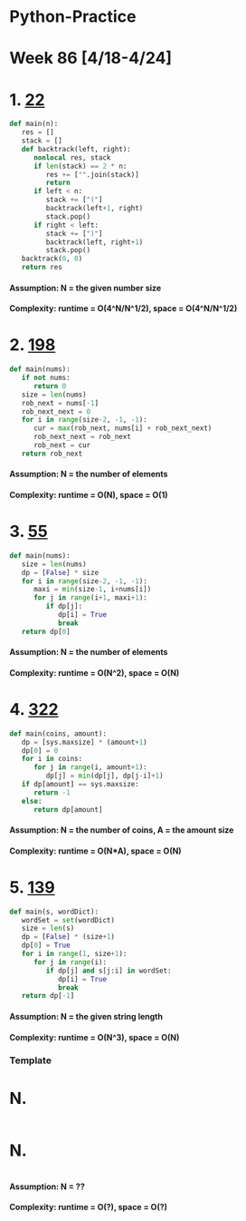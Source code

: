 # Python-Practice

# Week 86 [4/18-4/24]

# 1. [22](https://leetcode.com/problems/generate-parentheses/)
```python
def main(n):
   res = []
   stack = []
   def backtrack(left, right):
      nonlocal res, stack
      if len(stack) == 2 * n:
         res += ["".join(stack)]
         return
      if left < n:
         stack += ["("]
         backtrack(left+1, right)
         stack.pop()
      if right < left:
         stack += [")"]
         backtrack(left, right+1)
         stack.pop()
   backtrack(0, 0)
   return res
```
#### Assumption: N = the given number size
#### Complexity: runtime = O(4^N/N^1/2), space = O(4^N/N^1/2)

# 2. [198](https://leetcode.com/problems/house-robber/)
```python
def main(nums):
   if not nums:
      return 0
   size = len(nums)
   rob_next = nums[-1]
   rob_next_next = 0
   for i in range(size-2, -1, -1):
      cur = max(rob_next, nums[i] + rob_next_next)
      rob_next_next = rob_next
      rob_next = cur
   return rob_next 
```
#### Assumption: N = the number of elements
#### Complexity: runtime = O(N), space = O(1)

# 3. [55](https://leetcode.com/problems/jump-game/)
```python
def main(nums):
   size = len(nums)
   dp = [False] * size
   for i in range(size-2, -1, -1):
      maxi = min(size-1, i+nums[i])
      for j in range(i+1, maxi+1):
         if dp[j]:
            dp[i] = True
            break
   return dp[0]
```
#### Assumption: N = the number of elements
#### Complexity: runtime = O(N^2), space = O(N)

# 4. [322](https://leetcode.com/problems/coin-change/)
```python
def main(coins, amount):
   dp = [sys.maxsize] * (amount+1)
   dp[0] = 0
   for i in coins:
      for j in range(i, amount+1):
         dp[j] = min(dp[j], dp[j-i]+1)
   if dp[amount] == sys.maxsize:
      return -1
   else:
      return dp[amount]
```
#### Assumption: N = the number of coins, A = the amount size
#### Complexity: runtime = O(N*A), space = O(N)

# 5. [139](https://leetcode.com/problems/word-break/)
```python
def main(s, wordDict):
   wordSet = set(wordDict)
   size = len(s)
   dp = [False] * (size+1)
   dp[0] = True
   for i in range(1, size+1):
      for j in range(i):
         if dp[j] and s[j:i] in wordSet:
            dp[i] = True
            break
   return dp[-1]
```
#### Assumption: N = the given string length
#### Complexity: runtime = O(N^3), space = O(N)

### Template
# N. []()
```sql
```

# N. []()
```python
```
#### Assumption: N = ??
#### Complexity: runtime = O(?), space = O(?)
